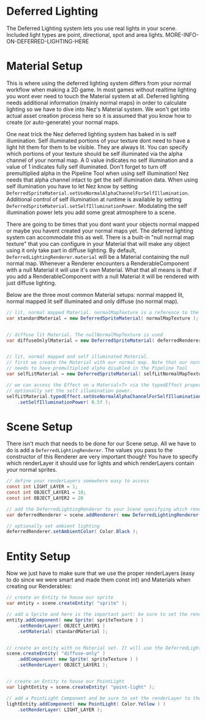 Deferred Lighting
==========
The Deferred Lighting system lets you use real lights in your scene. Included light types are point, directional, spot and area lights. MORE-INFO-ON-DEFERRED-LIGHTING-HERE


Material Setup
==========
This is where using the deferred lighting system differs from your normal workflow when making a 2D game. In most games without realtime lighting you wont ever need to touch the Material system at all. Deferred lighting needs additional information (mainly normal maps) in order to calculate lighting so we have to dive into Nez's Material system. We won't get into actual asset creation process here so it is assumed that you know how to create (or auto-generate) your normal maps.

One neat trick the Nez deferred lighting system has baked in is self illumination. Self illuminated portions of your texture dont need to have a light hit them for them to be visible. They are always lit. You can specify which portions of your texture should be self illuminated via the alpha channel of your normal map. A 0 value indicates no self illumination and a value of 1 indicates fully self illuminated. Don't forget to turn off premultiplied alpha in the Pipeline Tool when using self illumination! Nez needs that alpha channel intact to get the self illumination data. When using self illumination you have to let Nez know by setting `DeferredSpriteMaterial.setUseNormalAlphaChannelForSelfIllumination`. Additional control of self illumination at runtime is available by setting `DeferredSpriteMaterial.setSelfIlluminationPower`. Modulating the self illumination power lets you add some great atmosphere to a scene.

There are going to be times that you dont want your objects normal mapped or maybe you havent created your normal maps yet. The deferred lighting system can accommodate this as well. There is a built-in "null normal map texture" that you can configure in your Material that will make any object using it only take part in diffuse lighting. By default, `DeferredLightingRenderer.material` will be a Material containing the null normal map. Whenever a Renderer encounters a RenderableComponent with a null Material it will use it's own Material. What that all means is that if you add a RenderableComponent with a null Material it will be rendered with just diffuse lighting.

Below are the three most common Material setups: normal mapped lit, normal mapped lit self illuminated and only diffuse (no normal map).

```cs
// lit, normal mapped Material. normalMapTexture is a reference to the Texture2D that contains your normal map.
var standardMaterial = new DeferredSpriteMaterial( normalMapTexture );


// diffuse lit Material. The nullNormalMapTexture is used
var diffuseOnlylMaterial = new DeferredSpriteMaterial( deferredRenderer.nullNormalMapTexture );


// lit, normal mapped and self illuminated Material.
// first we create the Material with our normal map. Note that our normal map should have an alpha channel for the self illumination and it
// needs to have premultiplied alpha disabled in the Pipeline Tool
var selfLitMaterial = new DeferredSpriteMaterial( selfLitNormalMapTexture );

// we can access the Effect on a Material<T> via the typedEffect property. We need to tell the Effect that we want self illumination and
// optionally set the self illumination power.
selfLitMaterial.typedEffect.setUseNormalAlphaChannelForSelfIllumination( true )
	.setSelfIlluminationPower( 0.5f );
```



Scene Setup
==========
There isn't much that needs to be done for our Scene setup. All we have to do is add a `DeferredLightingRenderer`. The values you pass to the constructor of this Renderer are very important though! You have to specify which renderLayer it should use for lights and which renderLayers contain your normal sprites.

```cs
// define your renderLayers somewhere easy to access
const int LIGHT_LAYER = 1;
const int OBJECT_LAYER1 = 10;
const int OBJECT_LAYER2 = 20

// add the DeferredLightingRenderer to your Scene specifying which renderLayer contains your lights and an arbitrary number of renderLayers for it to render
var deferredRenderer = scene.addRenderer( new DeferredLightingRenderer( 0, LIGHT_LAYER, OBJECT_LAYER1, OBJECT_LAYER2 ) );

// optionally set ambient lighting
deferredRenderer.setAmbientColor( Color.Black );
```


Entity Setup
==========
Now we just have to make sure that we use the proper renderLayers (easy to do since we were smart and made them const int) and Materials when creating our Renderables:

```cs
// create an Entity to house our sprite
var entity = scene.createEntity( "sprite" );

// add a Sprite and here is the important part: be sure to set the renderLayer and material
entity.addComponent( new Sprite( spriteTexture ) )
	.setRenderLayer( OBJECT_LAYER1 )
	.setMaterial( standardMaterial );


// create an entity with no Material set. It will use the DeferredLightingRenderer.material which is diffuse only be default
scene.createEntity( "diffuse-only" )
	.addComponent( new Sprite( spriteTexture ) )
	.setRenderLayer( OBJECT_LAYER1 );


// create an Entity to house our PointLight
var lightEntity = scene.createEntity( "point-light" );

// add a PointLight Component and be sure to set the renderLayer to the lights layer!
lightEntity.addComponent( new PointLight( Color.Yellow ) )
	.setRenderLayer( LIGHT_LAYER );
```

